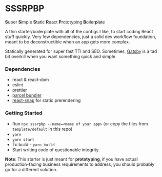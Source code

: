 # SSSRPBP
**S**uper **S**imple **S**tatic **R**eact **P**rototyping **B**oiler**p**late

A thin starter/boilerplate with all of the configs I like, to start coding React stuff quickly. Very few dependencies, just a solid dev workflow foundation, meant to be deconstructible when an app gets more complex.

Statically generated for super fast TTI and SEO. Sometimes, [Gatsby](https://github.com/gatsbyjs/gatsby) is a tad bit overkill when you want something quick and simple.

### Dependencies
* react & react-dom
* eslint
* prettier
* [parcel bundler](https://github.com/parcel-bundler/parcel)
* [react-snap](https://github.com/stereobooster/react-snap) for static prerendering

### Getting Started
* Run `npx sssrpbp --name=<name of your app>` (or copy the files from `template/default` in this repo)
* `yarn`
* `yarn start`
* To build - `yarn build`
* Start writing code of questionable integrity.

**Note**: This starter is just meant for __prototyping__, if you have actual production-facing business requirements to address, you should probably go for a different solution.
